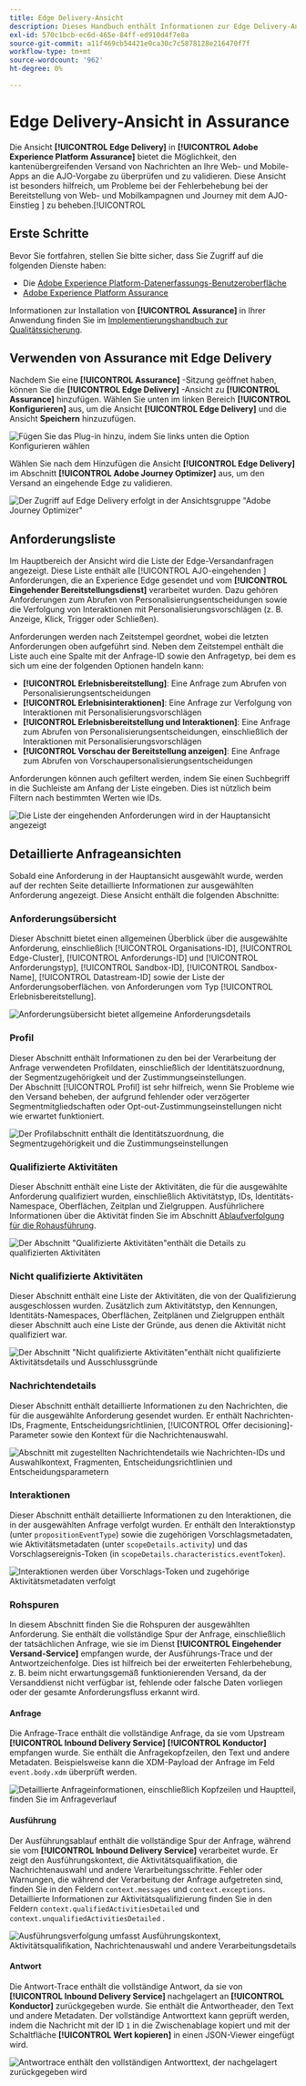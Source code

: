 ```yaml
---
title: Edge Delivery-Ansicht
description: Dieses Handbuch enthält Informationen zur Edge Delivery-Ansicht in Adobe Experience Platform Assurance.
exl-id: 570c1bcb-ec6d-465e-84ff-ed910d4f7e8a
source-git-commit: a11f469cb54421e0ca30c7c5878128e216470f7f
workflow-type: tm+mt
source-wordcount: '962'
ht-degree: 0%

---
```


# Edge Delivery-Ansicht in Assurance

Die Ansicht **[!UICONTROL Edge Delivery]** in **[!UICONTROL Adobe Experience Platform Assurance]** bietet die Möglichkeit, den kantenübergreifenden Versand von Nachrichten an Ihre Web- und Mobile-Apps an die AJO-Vorgabe zu überprüfen und zu validieren.  Diese Ansicht ist besonders hilfreich, um Probleme bei der Fehlerbehebung bei der Bereitstellung von Web- und Mobilkampagnen und Journey mit dem AJO-Einstieg ] zu beheben.[!UICONTROL 

## Erste Schritte

Bevor Sie fortfahren, stellen Sie bitte sicher, dass Sie Zugriff auf die folgenden Dienste haben:

- Die [Adobe Experience Platform-Datenerfassungs-Benutzeroberfläche](https://experience.adobe.com/#/data-collection/)
- [Adobe Experience Platform Assurance](https://experience.adobe.com/assurance)

Informationen zur Installation von **[!UICONTROL Assurance]** in Ihrer Anwendung finden Sie im [Implementierungshandbuch zur Qualitätssicherung](../tutorials/implement-assurance.md).

## Verwenden von Assurance mit Edge Delivery

Nachdem Sie eine **[!UICONTROL Assurance]** -Sitzung geöffnet haben, können Sie die **[!UICONTROL Edge Delivery]** -Ansicht zu **[!UICONTROL Assurance]** hinzufügen. Wählen Sie unten im linken Bereich **[!UICONTROL Konfigurieren]** aus, um die Ansicht **[!UICONTROL Edge Delivery]** und die Ansicht **Speichern** hinzuzufügen.

![Fügen Sie das Plug-in hinzu, indem Sie links unten die Option Konfigurieren wählen](./images/edge-delivery/add-plugin.png)

Wählen Sie nach dem Hinzufügen die Ansicht **[!UICONTROL Edge Delivery]** im Abschnitt **[!UICONTROL Adobe Journey Optimizer]** aus, um den Versand an eingehende Edge zu validieren.

![Der Zugriff auf Edge Delivery erfolgt in der Ansichtsgruppe &quot;Adobe Journey Optimizer&quot;](./images/edge-delivery/ajo-plugins.png)

## Anforderungsliste

Im Hauptbereich der Ansicht wird die Liste der Edge-Versandanfragen angezeigt. Diese Liste enthält alle [!UICONTROL AJO-eingehenden ] Anforderungen, die an Experience Edge gesendet und vom **[!UICONTROL Eingehender Bereitstellungsdienst]** verarbeitet wurden. Dazu gehören Anforderungen zum Abrufen von Personalisierungsentscheidungen sowie die Verfolgung von Interaktionen mit Personalisierungsvorschlägen (z. B. Anzeige, Klick, Trigger oder Schließen).

Anforderungen werden nach Zeitstempel geordnet, wobei die letzten Anforderungen oben aufgeführt sind. Neben dem Zeitstempel enthält die Liste auch eine Spalte mit der Anfrage-ID sowie den Anfragetyp, bei dem es sich um eine der folgenden Optionen handeln kann:

- **[!UICONTROL Erlebnisbereitstellung]**: Eine Anfrage zum Abrufen von Personalisierungsentscheidungen
- **[!UICONTROL Erlebnisinteraktionen]**: Eine Anfrage zur Verfolgung von Interaktionen mit Personalisierungsvorschlägen
- **[!UICONTROL Erlebnisbereitstellung und Interaktionen]**: Eine Anfrage zum Abrufen von Personalisierungsentscheidungen, einschließlich der Interaktionen mit Personalisierungsvorschlägen
- **[!UICONTROL Vorschau der Bereitstellung anzeigen]**: Eine Anfrage zum Abrufen von Vorschaupersonalisierungsentscheidungen

Anforderungen können auch gefiltert werden, indem Sie einen Suchbegriff in die Suchleiste am Anfang der Liste eingeben. Dies ist nützlich beim Filtern nach bestimmten Werten wie IDs.

![Die Liste der eingehenden Anforderungen wird in der Hauptansicht angezeigt](./images/edge-delivery/request-list.png)

## Detaillierte Anfrageansichten

Sobald eine Anforderung in der Hauptansicht ausgewählt wurde, werden auf der rechten Seite detaillierte Informationen zur ausgewählten Anforderung angezeigt. Diese Ansicht enthält die folgenden Abschnitte:

### Anforderungsübersicht

Dieser Abschnitt bietet einen allgemeinen Überblick über die ausgewählte Anforderung, einschließlich [!UICONTROL Organisations-ID], [!UICONTROL Edge-Cluster], [!UICONTROL Anforderungs-ID] und [!UICONTROL Anforderungstyp], [!UICONTROL Sandbox-ID], [!UICONTROL Sandbox-Name], [!UICONTROL Datastream-ID] sowie der Liste der Anforderungsoberflächen. von Anforderungen vom Typ [!UICONTROL Erlebnisbereitstellung].

![Anforderungsübersicht bietet allgemeine Anforderungsdetails](./images/edge-delivery/request-overview.png)

### Profil

Dieser Abschnitt enthält Informationen zu den bei der Verarbeitung der Anfrage verwendeten Profildaten, einschließlich der Identitätszuordnung, der Segmentzugehörigkeit und der Zustimmungseinstellungen.\
Der Abschnitt [!UICONTROL Profil] ist sehr hilfreich, wenn Sie Probleme wie den Versand beheben, der aufgrund fehlender oder verzögerter Segmentmitgliedschaften oder Opt-out-Zustimmungseinstellungen nicht wie erwartet funktioniert.

![Der Profilabschnitt enthält die Identitätszuordnung, die Segmentzugehörigkeit und die Zustimmungseinstellungen](./images/edge-delivery/profile.png)

### Qualifizierte Aktivitäten

Dieser Abschnitt enthält eine Liste der Aktivitäten, die für die ausgewählte Anforderung qualifiziert wurden, einschließlich Aktivitätstyp, IDs, Identitäts-Namespace, Oberflächen, Zeitplan und Zielgruppen. Ausführlichere Informationen über die Aktivität finden Sie im Abschnitt [Ablaufverfolgung für die Rohausführung](#execution).

![Der Abschnitt &quot;Qualifizierte Aktivitäten&quot;enthält die Details zu qualifizierten Aktivitäten](./images/edge-delivery/qualified-activities.png)

### Nicht qualifizierte Aktivitäten

Dieser Abschnitt enthält eine Liste der Aktivitäten, die von der Qualifizierung ausgeschlossen wurden. Zusätzlich zum Aktivitätstyp, den Kennungen, Identitäts-Namespaces, Oberflächen, Zeitplänen und Zielgruppen enthält dieser Abschnitt auch eine Liste der Gründe, aus denen die Aktivität nicht qualifiziert war.

![Der Abschnitt &quot;Nicht qualifizierte Aktivitäten&quot;enthält nicht qualifizierte Aktivitätsdetails und Ausschlussgründe](./images/edge-delivery/unqualified-activities.png)

### Nachrichtendetails

Dieser Abschnitt enthält detaillierte Informationen zu den Nachrichten, die für die ausgewählte Anforderung gesendet wurden. Er enthält Nachrichten-IDs, Fragmente, Entscheidungsrichtlinien, [!UICONTROL Offer decisioning]-Parameter sowie den Kontext für die Nachrichtenauswahl.

![Abschnitt mit zugestellten Nachrichtendetails wie Nachrichten-IDs und Auswahlkontext, Fragmenten, Entscheidungsrichtlinien und Entscheidungsparametern](./images/edge-delivery/message-details.png)

### Interaktionen

Dieser Abschnitt enthält detaillierte Informationen zu den Interaktionen, die in der ausgewählten Anfrage verfolgt wurden. Er enthält den Interaktionstyp (unter `propositionEventType`) sowie die zugehörigen Vorschlagsmetadaten, wie Aktivitätsmetadaten (unter `scopeDetails.activity`) und das Vorschlagsereignis-Token (in `scopeDetails.characteristics.eventToken`).

![Interaktionen werden über Vorschlags-Token und zugehörige Aktivitätsmetadaten verfolgt](./images/edge-delivery/interactions.png)

### Rohspuren

In diesem Abschnitt finden Sie die Rohspuren der ausgewählten Anforderung. Sie enthält die vollständige Spur der Anfrage, einschließlich der tatsächlichen Anfrage, wie sie im Dienst **[!UICONTROL Eingehender Versand-Service]** empfangen wurde, der Ausführungs-Trace und der Antwortzeichenfolge. Dies ist hilfreich bei der erweiterten Fehlerbehebung, z. B. beim nicht erwartungsgemäß funktionierenden Versand, da der Versanddienst nicht verfügbar ist, fehlende oder falsche Daten vorliegen oder der gesamte Anforderungsfluss erkannt wird.

#### Anfrage

Die Anfrage-Trace enthält die vollständige Anfrage, da sie vom Upstream **[!UICONTROL Inbound Delivery Service]** **[!UICONTROL Konductor]** empfangen wurde. Sie enthält die Anfragekopfzeilen, den Text und andere Metadaten. Beispielsweise kann die XDM-Payload der Anfrage im Feld `event.body.xdm` überprüft werden.

![Detaillierte Anfrageinformationen, einschließlich Kopfzeilen und Hauptteil, finden Sie im Anfrageverlauf](./images/edge-delivery/request.png)

#### Ausführung

Der Ausführungsablauf enthält die vollständige Spur der Anfrage, während sie vom **[!UICONTROL Inbound Delivery Service]** verarbeitet wurde. Er zeigt den Ausführungskontext, die Aktivitätsqualifikation, die Nachrichtenauswahl und andere Verarbeitungsschritte. Fehler oder Warnungen, die während der Verarbeitung der Anfrage aufgetreten sind, finden Sie in den Feldern `context.messages` und `context.exceptions`. Detaillierte Informationen zur Aktivitätsqualifizierung finden Sie in den Feldern `context.qualifiedActivitiesDetailed` und `context.unqualifiedActivitiesDetailed` .

![Ausführungsverfolgung umfasst Ausführungskontext, Aktivitätsqualifikation, Nachrichtenauswahl und andere Verarbeitungsdetails](./images/edge-delivery/execution.png)

#### Antwort

Die Antwort-Trace enthält die vollständige Antwort, da sie von **[!UICONTROL Inbound Delivery Service]** nachgelagert an **[!UICONTROL Konductor]** zurückgegeben wurde. Sie enthält die Antwortheader, den Text und andere Metadaten. Der vollständige Antworttext kann geprüft werden, indem die Nachricht mit der ID `1` in die Zwischenablage kopiert und mit der Schaltfläche **[!UICONTROL Wert kopieren]** in einen JSON-Viewer eingefügt wird.

![Antwortrace enthält den vollständigen Antworttext, der nachgelagert ](./images/edge-delivery/response.png) zurückgegeben wird
